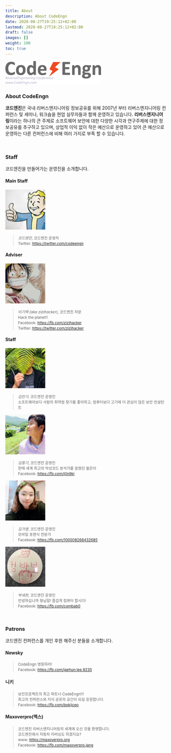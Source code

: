 ```yaml
---
title: About
description: About CodeEngn
date: 2020-08-27T19:25:12+02:00
lastmod: 2020-08-27T19:25:12+02:00
draft: false
images: []
weight: 100
toc: true
---
```


<img class="img-fluid lazyload blur-up border-0" data-sizes=auto src=codeengn_logo_300.png alt=Rectangle>
<br />


### About CodeEngn

**코드엔진**은 국내 리버스엔지니어링 정보공유를 위해 2007년 부터 리버스엔지니어링 컨퍼런스 및 세미나, 워크숍을 현업 실무자들과 함께 운영하고 있습니다. **리버스엔지니어링**이라는 하나의 큰 주제로 소프트웨어 보안에 대한 다양한 시각과 연구주제에 대한 정보공유를 추구하고 있으며, 상업적 이익 없이 작은 예산으로 운영하고 있어 큰 예산으로 운영하는 다른 컨퍼런스에 비해 여러 가지로 부족 할 수 있습니다.

<br />

### Staff

코드엔진을 만들어가는 운영진을 소개합니다.

#### Main Staff
<img class="img-simple border rounded p-1 img-fluid lazyload blur-up border-0 rounded-circle" src=staff_ce.png width=125 height=125 alt=Square>
    
> <small>*코드엔진*, 코드엔진 운영자 <br />
> Twitter: <a href='https://twitter.com/codeengn' target='_blank'>https://twitter.com/codeengn</a> </small>
> 
#### Adviser

<img class="img-simple border rounded p-1 img-fluid lazyload blur-up border-0 rounded-circle" src=staff_gt.jpg width=125 height=125 alt=Square>

> <small>*이기택 (aka zizihacker)*, 코드엔진 자문 <br />
> Hack the planet!! <br />
> Facebook: <a href='https://fb.com/zizihacker' target='_blank'>https://fb.com/zizihacker</a> <br />
> Twitter: <a href='https://twitter.com/zizihacker' target='_blank'>https://twitter.com/zizihacker</a> </small>

#### Staff

<img class="img-simple border rounded p-1 img-fluid lazyload blur-up border-0 rounded-circle" src=staff_mk.png width=125 height=125 alt=Square>

> <small>*김민기*, 코드엔진 운영진 <br />
> 소프트웨어보다 사람의 취약점 찾기를 좋아하고, 컴퓨터보다 고기에 더 관심이 많은 보안 컨설턴트</small>

<img class="img-simple border rounded p-1 img-fluid lazyload blur-up border-0 rounded-circle" src=staff_jk.png width=125 height=125 alt=Square>

> <small>*김종기*, 코드엔진 운영진 <br />
> 한때 세계 최고의 악성코드 분석가를 꿈꿨던 젊은이 <br />
> Facebook: <a href='https://fb.com/j0n9ki' target='_blank'>https://fb.com/j0n9ki</a></small>

<img class="img-simple border rounded p-1 img-fluid lazyload blur-up border-0 rounded-circle" src=staff_gy.png width=125 height=125 alt=Square>

> <small>*김가영*, 코드엔진 운영진 <br />
> 모바일 포렌식 전문가 <br />
> Facebook: <a href='https://fb.com/100008268432685' target='_blank'>https://fb.com/100008268432685</a></small>

<img class="img-simple border rounded p-1 img-fluid lazyload blur-up border-0 rounded-circle" src=staff_sh.jpg width=125 height=125 alt=Square>

> <small>*박세한*, 코드엔진 운영진 <br />
> 안녕하십니까 형님덜! 즐겁게 컴퓨타 합시다! <br />
> Facebook: <a href='https://fb.com/combab0' target='_blank'>https://fb.com/combab0</a></small>

<br />

### Patrons

코드엔진 컨퍼런스를 개인 후원 해주신 분들을 소개합니다.

#### Newsky

> <small>CodeEngn 영원하라! <br />
> Facebook: <a href='https://fb.com/jaehun.lee.9235' target='_blank'>https://fb.com/jaehun.lee.9235</a></small>

#### 니키

> <small>보안프로젝트의 최고 파트너 CodeEngn!!! <br />
> 최고의 컨퍼런스와 지식 공유의 공간이 되길 응원합니다. <br />
> Facebook: <a href='https://fb.com/bokjiceo5' target='_blank'>https://fb.com/bokjiceo</a></small>

#### Maxoverpro(맥스)

> <small>코드엔진 리버스엔지니어링의 세계에 오신 것을 환영합니다. <br />
> 코드엔진에서 자동차 리버싱도 하겠지요? <br />
> www: <a href='https://maxoverpro.org' target='_blank'>https://maxoverpro.org</a> <br />
> Facebook: <a href='https://fb.com/maxoverpro.jang' target='_blank'>https://fb.com/maxoverpro.jang</a></small>
